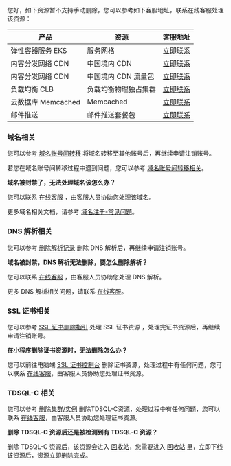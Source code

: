 您好，如下资源暂不支持手动删除，您可以参考如下客服地址，联系在线客服处理该资源：

| 产品               | 资源                 | 客服地址                                                     |
| ------------------ | -------------------- | ------------------------------------------------------------ |
| 弹性容器服务 EKS   | 服务网格             | [立即联系](https://cloud.tencent.com/online-service?from=logout_eks) |
| 内容分发网络 CDN   | 中国境内 CDN         | [立即联系](https://cloud.tencent.com/online-service?from=logout_cdn) |
| 内容分发网络 CDN   | 中国境内 CDN 流量包  | [立即联系](https://cloud.tencent.com/online-service?from=logout_cdn) |
| 负载均衡 CLB       | 负载均衡物理独占集群 | [立即联系](https://cloud.tencent.com/online-service?from=logout_clb) |
| 云数据库 Memcached | Memcached            | [立即联系](https://cloud.tencent.com/online-service?from=logout_cmem) |
| 邮件推送           | 邮件推送套餐包       | [立即联系](https://cloud.tencent.com/online-service?from=logout_ses) |

### 域名相关

您可以参考 [域名账号间转移](https://cloud.tencent.com/document/product/242/9692) 将域名转移至其他账号后，再继续申请注销账号。 

若您在域名账号间转移过程中遇到问题，您可以参考 [域名账号间转移相关](https://cloud.tencent.com/document/product/242/12065)。

**域名被封禁了，无法处理域名该怎么办？**

您可以联系 [在线客服](https://cloud.tencent.com/online-service?from=logout_domain) ，由客服人员协助您处理该域名。

更多域名相关文档，请参考 [域名注册-常见问题](https://cloud.tencent.com/document/product/242/3654)。

### DNS 解析相关

您可以参考  [删除解析记录](https://cloud.tencent.com/document/product/302/42169) 删除 DNS 解析后，再继续申请注销账号。

**域名被封禁，DNS 解析无法删除，要怎么删除解析？**

您可以联系 [在线客服](https://cloud.tencent.com/online-service?from=logout_dns) ，由客服人员协助您处理 DNS 解析。

更多 DNS 解析相关问题，请联系 [在线客服](https://cloud.tencent.com/online-service?from=logout_dns)。

### SSL 证书相关

您可以参考 [SSL 证书删除指引](https://cloud.tencent.com/document/product/400/58523) 处理 SSL 证书资源 ，处理完证书资源后，再继续申请注销账号。

**在小程序删除证书资源时，无法删除怎么办？**

您可以前往电脑端 [SSL 证书控制台](https://console.cloud.tencent.com/certoverview) 删除证书资源，处理过程中有任何问题，您可以联系  [在线客服](https://cloud.tencent.com/online-service?from=logout_ssl)，由客服人员协助您处理证书资源。

### TDSQL-C 相关

您可以参考 [删除集群/实例](https://cloud.tencent.com/document/product/1003/59434) 删除TDSQL-C资源，处理过程中有任何问题，您可以联系  [在线客服](https://cloud.tencent.com/online-service?from=logout_tdsql-c)，由客服人员协助您处理证书资源。

**删除 TDSQL-C 资源后还是被检测到有 TDSQL-C 资源？**

删除 TDSQL-C 资源后，该资源会进入 [回收站](https://console.cloud.tencent.com/cynosdb/recycle)，您需要进入 [回收站](https://console.cloud.tencent.com/cynosdb/recycle) 里，立即下线该资源后，资源立即删除完成。

